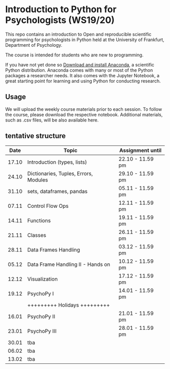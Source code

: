 # Introduction to Python for Psychologists (WS19/20)

This repo contains an introduction to Open and reproducible scientific programming for psychologists in Python held at the University of Frankfurt, Department of Psychology. 

The course is intended for students who are new to programming. 

If you have not yet done so [Download and install Anaconda](https://www.anaconda.com/download/#macos), a scientific Python distribution. Anaconda comes with many or most of the Python packages a researcher needs. It also comes with the Jupyter Notebook, a great starting point for learning and using Python for conducting research. 


## Usage

We will upload the weekly course materials prior to each session. To follow the course, please download the respective notebook. Additional materials, such as .csv files, will be also available here. 


## tentative structure 

| Date   | Topic          |     Assignment until |
| -------| ----------------------|-------------------|
| 17.10  | Introduction (types, lists)          | 22.10 - 11.59 pm  |
| 24.10  | Dictionaries, Tuples, Errors, Modules  | 29.10 - 11.59 pm  |
| 31.10  | sets, dataframes, pandas        | 05.11 - 11.59 pm  |
| 07.11  | Control Flow Ops     | 12.11 - 11.59 pm  |
| 14.11  | Functions   | 19.11 - 11.59 pm  |
| 21.11  | Classes | 26.11 - 11.59 pm  |
| 28.11  | Data Frames Handling               | 03.12 - 11.59 pm  |
| 05.12  | Data Frame Handling II - Hands on      | 10.12 - 11.59 pm  |
| 12.12  | Visualization            | 17.12 - 11.59 pm  |
| 19.12  | PsychoPy I           | 14.01 - 11.59 pm  |
|        | +++++++++ Holidays +++++++++              |                   |
| 16.01  | PsychoPy II          | 21.01 - 11.59 pm  |
| 23.01  | PsychoPy III      | 28.01 - 11.59 pm  |
| 30.01  | tba      |   |
| 06.02  | tba      |   |
| 13.02  | tba      |   |




